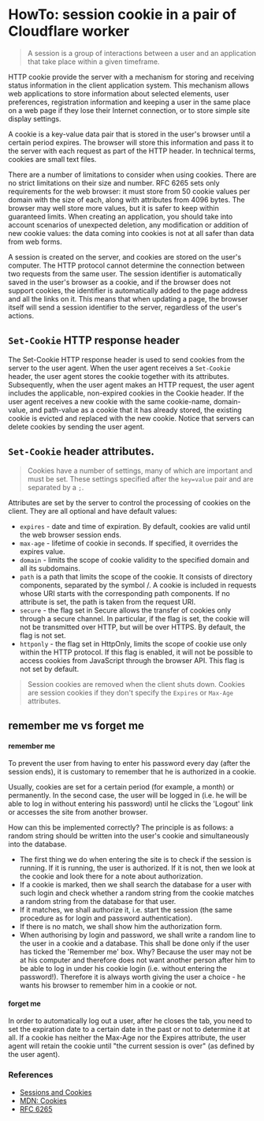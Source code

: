 #  HowTo: session cookie in a pair of Cloudflare worker

> A session is a group of interactions between a user and an application that take place within a given timeframe.

HTTP cookie provide the server with a mechanism for storing and receiving status information in the client application system. This mechanism allows web applications to store information about selected elements, user preferences, registration information and keeping a user in the same place on a web page if they lose their Internet connection, or to store simple site display settings.

A cookie is a key-value data pair that is stored in the user's browser until a certain period expires. The browser will store this information and pass it to the server with each request as part of the HTTP header. In technical terms, cookies are small text files.  

There are a number of limitations to consider when using cookies. There are no strict limitations on their size and number.
 RFC 6265 sets only requirements for the web browser: it must store from 50 cookie values per domain with the size of each, along with attributes from 4096 bytes. The browser may well store more values, but it is safer to keep within guaranteed limits. When creating an application, you should take into account scenarios of unexpected deletion, any modification or addition of new cookie values: the data coming into cookies is not at all safer than data from web forms.

A session is created on the server, and cookies are stored on the user's computer. The HTTP protocol cannot determine the connection between two requests from the same user. 
The session identifier is automatically saved in the user's browser as a cookie, and if the browser does not support cookies, the identifier is automatically added to the page address and all the links on it. This means that when updating a page, the browser itself will send a session identifier to the server, regardless of the user's actions.
 
## `Set-Cookie` HTTP response header

 The Set-Cookie HTTP response header is used to send cookies from the server to the user agent.
 When the user agent receives a `Set-Cookie` header, the user agent stores the cookie together with its attributes.  Subsequently, when the user agent makes an HTTP request, the user agent includes the applicable, non-expired cookies in the Cookie header. If the user agent receives a new cookie with the same cookie-name, domain-value, and path-value as a cookie that it has already stored, the existing cookie is evicted and replaced with the new cookie. Notice that servers can delete cookies by sending the user agent.


## `Set-Cookie` header attributes.

> Cookies have a number of settings, many of which are important and must be set. These settings specified after the `key=value` pair and are separated by a `;`.

 Attributes are set by the server to control the processing of cookies on the client. They are all optional and have default values:
 
 - `expires` - date and time of expiration. By default, cookies are valid until the web browser session ends.
 - `max-age` - lifetime of cookie in seconds. If specified, it overrides the expires value.
 - `domain` - limits the scope of cookie validity to the specified domain and all its subdomains.
 - `path` is a path that limits the scope of the cookie. It consists of directory components, separated by the symbol /. A cookie is included in requests whose URI starts with the corresponding path components. If no attribute is set, the path is taken from the request URI.
- `secure` - the flag set in Secure allows the transfer of cookies only through a secure channel. In particular, if the flag is set, the cookie will not be transmitted over HTTP, but will be over HTTPS. By default, the flag is not set.
 - `httponly` - the flag set in HttpOnly, limits the scope of cookie use only within the HTTP protocol. If this flag is enabled, it will not be possible to access cookies from JavaScript through the browser API. This flag is not set by default.

 > Session cookies are removed when the client shuts down. Cookies are session cookies if they don't specify the `Expires` or `Max-Age` attributes.

## remember me vs forget me
 
#### remember me
To prevent the user from having to enter his password every day (after the session ends), it is customary to remember that he is authorized in a cookie.

Usually, cookies are set for a certain period (for example, a month) or permanently. In the second case, the user will be logged in (i.e. he will be able to log in without entering his password) until he clicks the 'Logout' link or accesses the site from another browser.

How can this be implemented correctly? The principle is as follows: a random string should be written into the user's cookie and simultaneously into the database.
- The first thing we do when entering the site is to check if the session is running. If it is running, the user is authorized. If it is not, then we look at the cookie and look there for a note about authorization.
 - If a cookie is marked, then we shall search the database for a user with such login and check whether a random string from the cookie matches a random string from the database for that user.
- If it matches, we shall authorize it, i.e. start the session (the same procedure as for login and password authentication).
- If there is no match, we shall show him the authorization form.
- When authorising by login and password, we shall write a random line to the user in a cookie and a database. This shall be done only if the user has ticked the 'Remember me' box. Why? Because the user may not be at his computer and therefore does not want another person after him to be able to log in under his cookie login (i.e. without entering the password!).
Therefore it is always worth giving the user a choice - he wants his browser to remember him in a cookie or not.

#### forget me
In order to automatically log out a user, after he closes the tab, you need to set the expiration date to a certain date in the past or not to determine it at all.  If a cookie has neither the Max-Age nor the Expires attribute, the user agent will retain the cookie until "the current session is over" (as defined by the user agent).


### References 

* [Sessions and Cookies](https://auth0.com/docs/sessions-and-cookies)
* [MDN: Cookies](https://developer.mozilla.org/en-US/docs/Web/HTTP/Cookies)
* [RFC 6265](https://tools.ietf.org/html/rfc6265#section-4.1)

